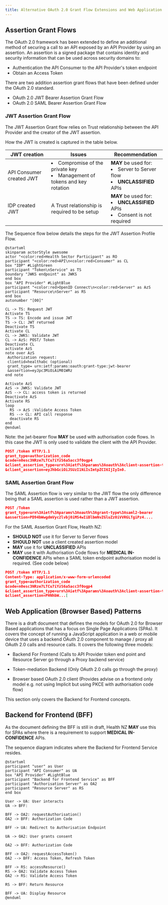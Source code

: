 ```yaml
---
title: Alternative OAuth 2.0 Grant Flow Extensions and Web Application Patterns
---
```



## Assertion Grant Flows

The OAuth 2.0 framework has been extended to define an additional method of securing a call to an API exposed by an API Provider by using an assertion. An assertion is a signed package that contains identity and security information that can be used across security domains to:

- Authentication the API Consumer to the API Provider's token endpoint
- Obtain an Access Token

There are two addition assertion grant flows that have been defined under the OAuth 2.0 standard.

- OAuth 2.0 JWT Bearer Assertion Grant Flow
- OAuth 2.0 SAML Bearer Assertion Grant Flow

### JWT Assertion Grant Flow

The JWT Assertion Grant flow relies on Trust relationship between the API Provider and the creator of the JWT assertion.

How the JWT is created is captured in the table below.

| JWT creation |Issues| Recommendation|
|----|----|----|
|API Consumer created JWT| <li>Compromise of the private key</li><li> Management of tokens and key rotation</li>| **MAY** be used for:<li>Server to Server flow</li><li>**UNCLASSIFIED** APIs</li>|
|IDP created JWT| A Trust relationship is required to be setup| **MAY** be used for:<li>**UNCLASSIFIED** APIs</li><li>Consent is not required</li>|

The Sequence flow below details the steps for the JWT Assertion Profile Flow.

<!-- cspell:disable -->
```plantuml
@startuml
skinparam actorStyle awesome
actor "<color:red>Health Sector Participant" as RO
participant "<color:red>API\n<color:red>Consumer" as CL
box "IDP" #LightGreen
participant "Token\nService" as TS
boundary "JWKS endpoint" as JWKS
end box
box "API Provider" #LightBlue
participant "<color:red>OpenID Connect\n<color:red>Server" as AzS
participant "Resource\nServer" as RS
end box
autonumber "[00]"

CL -> TS: Request JWT
Activate TS
TS -> TS: Encode and issue JWT
TS -> CL: JWT returned
Deactivate TS
Activate CL
CL -> JWKS: Validate JWT
CL -> AzS: POST/ Token
Deactivate CL
activate AzS
note over AzS
 Authorization request:
 clientid=healthabc (optional)
 grant_type= urn:ietf:params:oauth:grant-type:jwt-bearer
 &assertion=eyJpc3MiOiAiM01WRz
end note

Activate AzS
AzS -> JWKS: Validate JWT
AzS --> CL: access token is returned
Deactivate AzS
Activate RS
loop
  RS -> AzS :Validate Access Token
  RS --> CL: API call response
  deactivate RS
end
@enduml
```

<DetailedDescription text="The diagram describes a secure communication process involving a health sector participant, an API consumer, an identity provider (IDP), and an API provider. The API consumer first requests a JSON Web Token (JWT) from the IDP's token service. The token service encodes and issues the JWT, which the API consumer then validates using the IDP's JWKS endpoint. Next, the API consumer sends a POST request to the API provider's OpenID Connect server, including the JWT as an assertion, to obtain an access token. The server validates the JWT with the JWKS endpoint and returns the access token. For subsequent API calls, the API consumer presents the access token to the API provider's resource server, which validates it with the OpenID Connect server before returning the requested API call response." />

<!-- cspell:enable -->

Note: the jwt-bearer flow **MAY** be used with authorisation code flows. In this case the JWT is only used to validate the client with the API Provider.

<!-- cspell:disable -->

```json
POST /token HTTP/1.1
grant_type=authorization_code
&code=n0esc3NRze7LTCu7iYzS6a5acc3f0ogp4
&client_assertion_type=urn%3Aietf%3Aparams%3Aoauth%3Aclient-assertion-type%3Ajwt-bearer
&client_assertion=eyJhbGciOiJSUzI1NiIsImtpZCI6IjIyIn0.
```

<!-- cspell:enable -->

### SAML Assertion Grant Flow

The SAML Assertion flow is very similar to the JWT flow the only difference being that a SAML assertion is used rather than a JWT assertion.

<!-- cspell:disable -->

```json
POST /Token
grant_type=urn%3Aietf%3Aparams%3Aoauth%3Agrant-type%3Asaml2-bearer
&assertion=PD94bWwgdmVyc2lvbj0iMS4wIiBlbmNvZGluZz0iVVRGLTgiPz4....
```
<!-- cspell:enable -->

For the SAML Assertion Grant Flow, Health NZ:

- **SHOULD NOT** use it for Server to Server flows
- **SHOULD NOT** use a client created assertion model
- **MAY** use it for **UNCLASSIFIED** APIs
- **MAY** use it with Authorisation Code flows for **MEDICAL IN-CONFIDENCE** APIs when a SAML token endpoint authorisation model is required. (See code below)

<!-- cspell:disable -->

```json
POST /token HTTP/1.1
Content-Type: application/x-www-form-urlencoded
grant_type=authorization_code
&code=n0esc3NRze7LTCu7iYzS6a5acc3f0ogp4
&client_assertion_type=urn%3Aietf%3Aparams%3Aoauth%3Aclient-assertion-type%3Asal2-bearer
&client_assertion=PHNhbW...[
```

<!-- cspell:enable -->

## Web Application (Browser Based) Patterns

There is a draft document that defines the models for OAuth 2.0 for Browser Based applications that has a focus on Single Page Applications (SPAs). It covers the concept of running a JavaScript application in a web or mobile device that uses a backend OAuth 2.0 component to manage / proxy all OAuth 2.0 calls and resource calls. It covers the following three models:

- Backend For Frontend (Calls to API Provider token end point and Resource Server go through a Proxy backend service)

- Token-mediation Backend (Only OAuth 2.0 calls go through the proxy)

- Browser based OAuth 2.0 client (Provides advise on a frontend only model e.g. not using Implicit but using PKCE with authorisation code flow)

This section only covers the Backend for Frontend concepts.

## Backend for Frontend (BFF)

As the document defining the BFF is still in draft, Health NZ **MAY** use this for SPAs where there is a requirement to support **MEDICAL IN-CONFIDENCE** APIs.

The sequence diagram indicates where the Backend for Frontend Service resides.

<!-- cspell:disable -->

```plantuml
@startuml
participant "user" as User
participant "API Consumer" as UA
box "API Provider" #LightBlue
participant "Backend for Frontend Service" as BFF
participant "Authorisation Server" as OA2
participant "Resource Server" as RS
end box

User -> UA: User interacts
UA -> BFF:

BFF -> OA2: requestAuthorisation()
OA2 -> BFF: Authorization Code

BFF -> UA: Redirect to Authorisation Endpoint

UA -> OA2: User grants consent

OA2 -> BFF: Authorization Code

BFF -> OA2: requestAccessToken()
OA2 --> BFF: Access Token, Refresh Token

BFF -> RS: accessResource()
RS -> OA2: Validate Access Token
OA2 -> RS: Validate Access Token

RS -> BFF: Return Resource

BFF -> UA: Display Resource
@enduml
```

<DetailedDescription text="The diagram outlines a flow where a user interacts with an API consumer application, which then communicates with a backend for frontend service within an API provider system. The backend for frontend service requests authorization from an authorization server, which involves redirecting the user to grant consent. Upon receiving an authorization code, the backend for frontend service exchanges it for access and refresh tokens. It then uses the access token to access a resource from a resource server, which validates the token with the authorization server before returning the resource. The backend for frontend service ultimately displays the resource to the user via the API consumer application." />

<!-- cspell:enable -->
